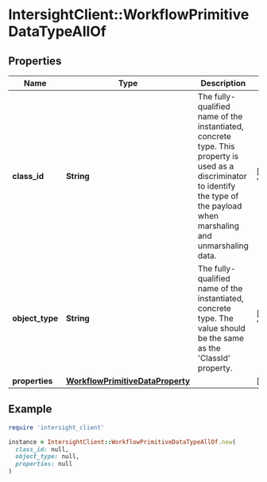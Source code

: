 # IntersightClient::WorkflowPrimitiveDataTypeAllOf

## Properties

| Name | Type | Description | Notes |
| ---- | ---- | ----------- | ----- |
| **class_id** | **String** | The fully-qualified name of the instantiated, concrete type. This property is used as a discriminator to identify the type of the payload when marshaling and unmarshaling data. | [default to &#39;workflow.PrimitiveDataType&#39;] |
| **object_type** | **String** | The fully-qualified name of the instantiated, concrete type. The value should be the same as the &#39;ClassId&#39; property. | [default to &#39;workflow.PrimitiveDataType&#39;] |
| **properties** | [**WorkflowPrimitiveDataProperty**](WorkflowPrimitiveDataProperty.md) |  | [optional] |

## Example

```ruby
require 'intersight_client'

instance = IntersightClient::WorkflowPrimitiveDataTypeAllOf.new(
  class_id: null,
  object_type: null,
  properties: null
)
```

